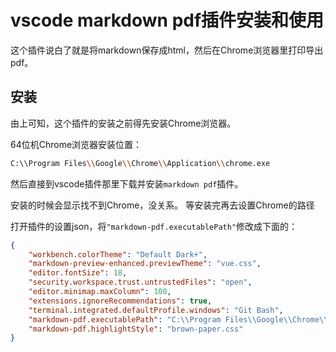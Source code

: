# vscode markdown pdf插件安装和使用

这个插件说白了就是将markdown保存成html，然后在Chrome浏览器里打印导出pdf。

## 安装

由上可知，这个插件的安装之前得先安装Chrome浏览器。

64位机Chrome浏览器安装位置：

```bash
C:\\Program Files\\Google\\Chrome\\Application\\chrome.exe
```

然后直接到vscode插件那里下载并安装`markdown pdf`插件。

安装的时候会显示找不到Chrome，没关系。
等安装完再去设置Chrome的路径

打开插件的设置json，将`"markdown-pdf.executablePath"`修改成下面的：

```json
{
    "workbench.colorTheme": "Default Dark+",
    "markdown-preview-enhanced.previewTheme": "vue.css",
    "editor.fontSize": 18,
    "security.workspace.trust.untrustedFiles": "open",
    "editor.minimap.maxColumn": 100,
    "extensions.ignoreRecommendations": true,
    "terminal.integrated.defaultProfile.windows": "Git Bash",
    "markdown-pdf.executablePath": "C:\\Program Files\\Google\\Chrome\\Application\\chrome.exe",
    "markdown-pdf.highlightStyle": "brown-paper.css"
}
```


